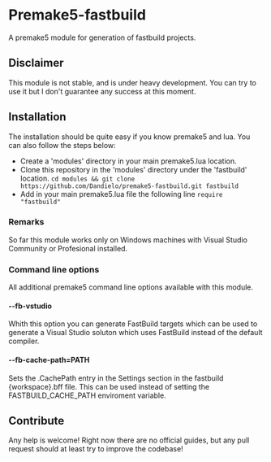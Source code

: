 # Premake5-fastbuild
A premake5 module for generation of fastbuild projects. 

## Disclaimer
This module is not stable, and is under heavy development. You can try to use it but I don't guarantee any success at this moment. 

## Installation 
The installation should be quite easy if you know premake5 and lua.
You can also follow the steps below:

* Create a 'modules' directory in your main premake5.lua location.
* Clone this repository in the 'modules' directory under the 'fastbuild' location. ``cd modules && git clone https://github.com/Dandielo/premake5-fastbuild.git fastbuild``
* Add in your main premake5.lua file the following line ``require "fastbuild"``

### Remarks
So far this module works only on Windows machines with Visual Studio Community or Profesional installed.

### Command line options 
All additional premake5 command line options available with this module. 

#### --fb-vstudio 
Whith this option you can generate FastBuild targets which can be used to generate a Visual Studio soluton which uses FastBuild instead of the default compiler.

#### --fb-cache-path=PATH
Sets the .CachePath entry in the Settings section in the fastbuild {workspace}.bff file. This can be used instead of setting the FASTBUILD_CACHE_PATH enviroment variable. 

## Contribute 
Any help is welcome!
Right now there are no official guides, but any pull request should at least try to improve the codebase!


